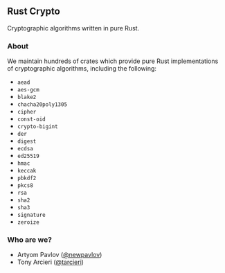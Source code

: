 ## Rust Crypto

Cryptographic algorithms written in pure Rust.

### About

We maintain hundreds of crates which provide pure Rust implementations of cryptographic algorithms,
including the following:

- `aead`
- `aes-gcm`
- `blake2`
- `chacha20poly1305`
- `cipher`
- `const-oid`
- `crypto-bigint`
- `der`
- `digest`
- `ecdsa`
- `ed25519`
- `hmac`
- `keccak`
- `pbkdf2`
- `pkcs8`
- `rsa`
- `sha2`
- `sha3`
- `signature`
- `zeroize`

### Who are we?

- Artyom Pavlov ([@newpavlov](https://github.com/newpavlov))
- Tony Arcieri ([@tarcieri](https://github.com/tarcieri))
